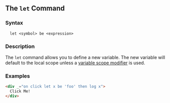 
## The `let` Command

### Syntax

```ebnf
  let <symbol> be <expression>
```

### Description

The `let` command allows you to define a new variable.  The new variable will default to the local scope unless
a [variable scope modifier](/docs#variables_and_scope) is used.

### Examples

```html
<div _="on click let x be 'foo' then log x">
  Click Me!
</div>
```

